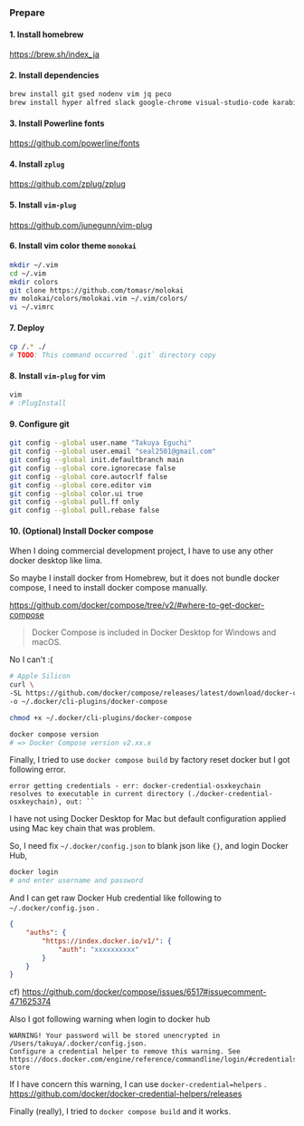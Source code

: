 ### Prepare

#### 1. Install homebrew
https://brew.sh/index_ja

#### 2. Install dependencies
```sh
brew install git gsed nodenv vim jq peco
brew install hyper alfred slack google-chrome visual-studio-code karabiner-elements figma 1password --cask
```

#### 3. Install Powerline fonts
https://github.com/powerline/fonts

#### 4. Install `zplug`
https://github.com/zplug/zplug

#### 5. Install `vim-plug`
https://github.com/junegunn/vim-plug

#### 6. Install vim color theme `monokai`
```sh
mkdir ~/.vim
cd ~/.vim
mkdir colors
git clone https://github.com/tomasr/molokai
mv molokai/colors/molokai.vim ~/.vim/colors/
vi ~/.vimrc
```

#### 7. Deploy
```sh
cp /.* ./
# TODO: This command occurred `.git` directory copy
```

#### 8. Install `vim-plug` for vim
```sh
vim
# :PlugInstall
```

#### 9. Configure git
```sh
git config --global user.name "Takuya Eguchi"
git config --global user.email "seal2501@gmail.com"
git config --global init.defaultbranch main
git config --global core.ignorecase false
git config --global core.autocrlf false
git config --global core.editor vim
git config --global color.ui true
git config --global pull.ff only
git config --global pull.rebase false
```

#### 10. (Optional) Install Docker compose

When I doing commercial development project, I have to use any other docker desktop like lima.

So maybe I install docker from Homebrew, but it does not bundle docker compose, I need to install docker compose manually.

https://github.com/docker/compose/tree/v2/#where-to-get-docker-compose

> Docker Compose is included in Docker Desktop for Windows and macOS.

No I can't :(

```sh
# Apple Silicon
curl \
-SL https://github.com/docker/compose/releases/latest/download/docker-compose-darwin-aarch64 \
-o ~/.docker/cli-plugins/docker-compose

chmod +x ~/.docker/cli-plugins/docker-compose

docker compose version
# => Docker Compose version v2.xx.x
```

Finally, I tried to use `docker compose build` by factory reset docker but I got following error.

```
error getting credentials - err: docker-credential-osxkeychain resolves to executable in current directory (./docker-credential-osxkeychain), out: ``
```

I have not using Docker Desktop for Mac but default configuration applied using Mac key chain that was problem.

So, I need fix `~/.docker/config.json` to blank json like `{}`, and login Docker Hub,

```sh
docker login
# and enter username and password
```

And I can get raw Docker Hub credential like following to `~/.docker/config.json` .

```json
{
	"auths": {
		"https://index.docker.io/v1/": {
			"auth": "xxxxxxxxxx"
		}
	}
}
```

cf) https://github.com/docker/compose/issues/6517#issuecomment-471625374

Also I got following warning when login to docker hub
```
WARNING! Your password will be stored unencrypted in /Users/takuya/.docker/config.json.
Configure a credential helper to remove this warning. See
https://docs.docker.com/engine/reference/commandline/login/#credentials-store
```

If I have concern this warning, I can use `docker-credential=helpers` .
https://github.com/docker/docker-credential-helpers/releases


Finally (really), I tried to `docker compose build` and it works.
